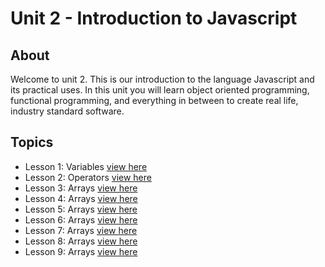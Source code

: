 # Unit 2 - Introduction to Javascript

## About
Welcome to unit 2. This is our introduction to the language Javascript and its practical uses. In this unit you will learn object oriented programming, functional programming, and everything in between to create real life, industry standard software.

## Topics
- Lesson 1: Variables [view here](https://github.com/BroCodeCourses/CompleteJavascriptCourse/tree/master/unit-2/lesson_1_variables)
- Lesson 2: Operators [view here](https://github.com/BroCodeCourses/CompleteJavascriptCourse/tree/master/unit-2/lesson_2_operators)
- Lesson 3: Arrays [view here](https://github.com/BroCodeCourses/CompleteJavascriptCourse/tree/master/unit-2/lesson_3_arrays)
- Lesson 4: Arrays [view here](https://github.com/BroCodeCourses/CompleteJavascriptCourse/tree/master/unit-2/lesson_4_maps)
- Lesson 5: Arrays [view here](https://github.com/BroCodeCourses/CompleteJavascriptCourse/tree/master/unit-2/lesson_5_objects)
- Lesson 6: Arrays [view here](https://github.com/BroCodeCourses/CompleteJavascriptCourse/tree/master/unit-2/lesson_6_functions)
- Lesson 7: Arrays [view here](https://github.com/BroCodeCourses/CompleteJavascriptCourse/tree/master/unit-2/lesson_7_conditionals)
- Lesson 8: Arrays [view here](https://github.com/BroCodeCourses/CompleteJavascriptCourse/tree/master/unit-2/lesson_8_iterations)
- Lesson 9: Arrays [view here](https://github.com/BroCodeCourses/CompleteJavascriptCourse/tree/master/unit-2/lesson_9_classes)
